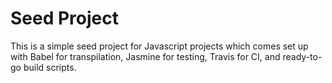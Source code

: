 # Seed Project

This is a simple seed project for Javascript projects which comes set up with
Babel for transpilation, Jasmine for testing, Travis for CI, and ready-to-go build scripts.
